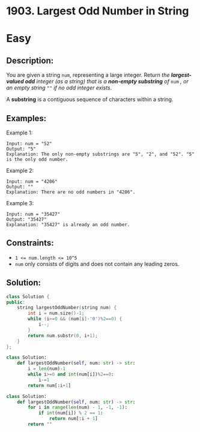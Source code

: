 # 1903. Largest Odd Number in String
# Easy

## Description:

You are given a string `num`, representing a large integer. Return _the **largest-valued odd** integer (as a string) that is a **non-empty substring** of_ `num` _, or an empty string_ `""` _if no odd integer exists_.

A **substring** is a contiguous sequence of characters within a string.

## Examples:

Example 1:

```
Input: num = "52"
Output: "5"
Explanation: The only non-empty substrings are "5", "2", and "52". "5" is the only odd number.
```

Example 2:

```
Input: num = "4206"
Output: ""
Explanation: There are no odd numbers in "4206".
```

Example 3:

```
Input: num = "35427"
Output: "35427"
Explanation: "35427" is already an odd number.
```

## Constraints:

- `1 <= num.length <= 10^5`
- `num` only consists of digits and does not contain any leading zeros.

## Solution:

```cpp
class Solution {
public:
    string largestOddNumber(string num) {
        int i = num.size()-1;
        while (i>=0 && (num[i]-'0')%2==0) {
            i--;
        }
        return num.substr(0, i+1);
    }
};
```

```python
class Solution:
    def largestOddNumber(self, num: str) -> str:
        i = len(num)-1
        while i>=0 and int(num[i])%2==0:
            i-=1
        return num[:i+1]
```

```python
class Solution:
    def largestOddNumber(self, num: str) -> str:
        for i in range(len(num) - 1, -1, -1):
            if int(num[i]) % 2 == 1:
                return num[:i + 1]
        return ""
```
